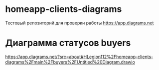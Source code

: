# homeapp-clients-diagrams
Тестовый репозиторий для проверки работы https://app.diagrams.net
# Диаграмма статусов buyers
https://app.diagrams.net/?src=about#HLegion112%2Fhomeapp-clients-diagrams%2Fmain%2Fbuyers%2FUntitled%20Diagram.drawio
